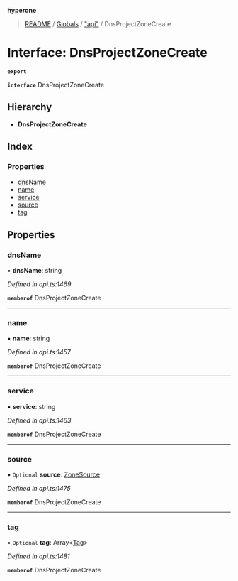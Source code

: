 **hyperone**

> [README](../README.md) / [Globals](../globals.md) / ["api"](../modules/_api_.md) / DnsProjectZoneCreate

# Interface: DnsProjectZoneCreate

**`export`** 

**`interface`** DnsProjectZoneCreate

## Hierarchy

* **DnsProjectZoneCreate**

## Index

### Properties

* [dnsName](_api_.dnsprojectzonecreate.md#dnsname)
* [name](_api_.dnsprojectzonecreate.md#name)
* [service](_api_.dnsprojectzonecreate.md#service)
* [source](_api_.dnsprojectzonecreate.md#source)
* [tag](_api_.dnsprojectzonecreate.md#tag)

## Properties

### dnsName

•  **dnsName**: string

*Defined in api.ts:1469*

**`memberof`** DnsProjectZoneCreate

___

### name

•  **name**: string

*Defined in api.ts:1457*

**`memberof`** DnsProjectZoneCreate

___

### service

•  **service**: string

*Defined in api.ts:1463*

**`memberof`** DnsProjectZoneCreate

___

### source

• `Optional` **source**: [ZoneSource](_api_.zonesource.md)

*Defined in api.ts:1475*

**`memberof`** DnsProjectZoneCreate

___

### tag

• `Optional` **tag**: Array\<[Tag](_api_.tag.md)>

*Defined in api.ts:1481*

**`memberof`** DnsProjectZoneCreate
